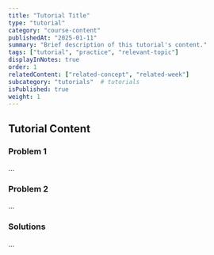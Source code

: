 ```yaml
---
title: "Tutorial Title"
type: "tutorial"
category: "course-content"
publishedAt: "2025-01-11"
summary: "Brief description of this tutorial's content."
tags: ["tutorial", "practice", "relevant-topic"]
displayInNotes: true
order: 1
relatedContent: ["related-concept", "related-week"]
subcategory: "tutorials"  # tutorials
isPublished: true
weight: 1
---
```


## Tutorial Content

### Problem 1
...

### Problem 2
...

### Solutions
... 